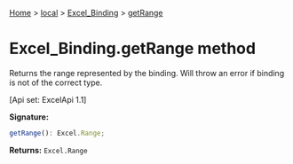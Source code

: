 [Home](./index) &gt; [local](local.md) &gt; [Excel\_Binding](local.excel_binding.md) &gt; [getRange](local.excel_binding.getrange.md)

# Excel\_Binding.getRange method

Returns the range represented by the binding. Will throw an error if binding is not of the correct type. 

 \[Api set: ExcelApi 1.1\]

**Signature:**
```javascript
getRange(): Excel.Range;
```
**Returns:** `Excel.Range`

